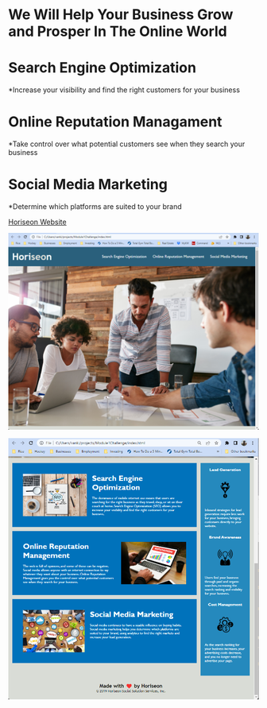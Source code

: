 # We Will Help Your Business Grow and Prosper In The Online World

# Search Engine Optimization
*Increase your visibility and find the right customers for your business
# Online Reputation Managament
*Take control over what potential customers see when they search your business
# Social Media Marketing
*Determine which platforms are suited to your brand

<a href="https://bigevk.github.io/Module1Challenge">Horiseon Website</a>

![](assets/images/Module1-Challenge-Hero-Screenshot.png)


![](assets/images/Module1-Challenge-Content-Screenshot.png)


